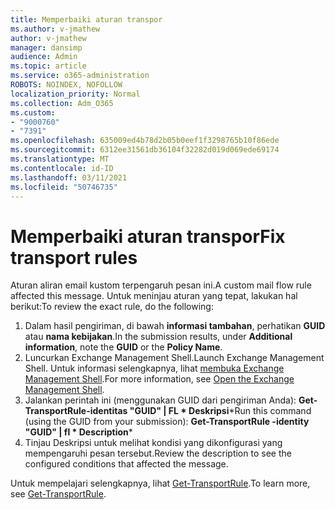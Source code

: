 ```yaml
---
title: Memperbaiki aturan transpor
ms.author: v-jmathew
author: v-jmathew
manager: dansimp
audience: Admin
ms.topic: article
ms.service: o365-administration
ROBOTS: NOINDEX, NOFOLLOW
localization_priority: Normal
ms.collection: Adm_O365
ms.custom:
- "9000760"
- "7391"
ms.openlocfilehash: 635009ed4b78d2b05b0eef1f3298765b10f86ede
ms.sourcegitcommit: 6312ee31561db36104f32282d019d069ede69174
ms.translationtype: MT
ms.contentlocale: id-ID
ms.lasthandoff: 03/11/2021
ms.locfileid: "50746735"
---
```

# <a name="fix-transport-rules"></a><span data-ttu-id="cf384-102">Memperbaiki aturan transpor</span><span class="sxs-lookup"><span data-stu-id="cf384-102">Fix transport rules</span></span>

<span data-ttu-id="cf384-103">Aturan aliran email kustom terpengaruh pesan ini.</span><span class="sxs-lookup"><span data-stu-id="cf384-103">A custom mail flow rule affected this message.</span></span> <span data-ttu-id="cf384-104">Untuk meninjau aturan yang tepat, lakukan hal berikut:</span><span class="sxs-lookup"><span data-stu-id="cf384-104">To review the exact rule, do the following:</span></span>

1. <span data-ttu-id="cf384-105">Dalam hasil pengiriman, di bawah **informasi tambahan**, perhatikan **GUID** atau **nama kebijakan**.</span><span class="sxs-lookup"><span data-stu-id="cf384-105">In the submission results, under **Additional information**, note the **GUID** or the **Policy Name**.</span></span>
2. <span data-ttu-id="cf384-106">Luncurkan Exchange Management Shell.</span><span class="sxs-lookup"><span data-stu-id="cf384-106">Launch Exchange Management Shell.</span></span> <span data-ttu-id="cf384-107">Untuk informasi selengkapnya, lihat [membuka Exchange Management Shell](https://go.microsoft.com/fwlink/?linkid=2101432).</span><span class="sxs-lookup"><span data-stu-id="cf384-107">For more information, see [Open the Exchange Management Shell](https://go.microsoft.com/fwlink/?linkid=2101432).</span></span>
3. <span data-ttu-id="cf384-108">Jalankan perintah ini (menggunakan GUID dari pengiriman Anda):  **Get-TransportRule-identitas "GUID" | FL \* Deskripsi**\*</span><span class="sxs-lookup"><span data-stu-id="cf384-108">Run this command (using the GUID from your submission):  **Get-TransportRule -identity "GUID" | fl \* Description**\*</span></span>
4. <span data-ttu-id="cf384-109">Tinjau Deskripsi untuk melihat kondisi yang dikonfigurasi yang mempengaruhi pesan tersebut.</span><span class="sxs-lookup"><span data-stu-id="cf384-109">Review the description to see the configured conditions that affected the message.</span></span>

<span data-ttu-id="cf384-110">Untuk mempelajari selengkapnya, lihat [Get-TransportRule](https://go.microsoft.com/fwlink/?linkid=2101523).</span><span class="sxs-lookup"><span data-stu-id="cf384-110">To learn more, see [Get-TransportRule](https://go.microsoft.com/fwlink/?linkid=2101523).</span></span>
